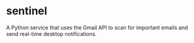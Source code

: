 # sentinel
A Python service that uses the Gmail API to scan for important emails and send real-time desktop notifications. 
